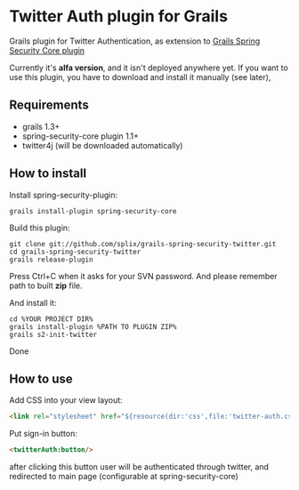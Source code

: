 Twitter Auth plugin for Grails
==============================

Grails plugin for Twitter Authentication, as extension to [Grails Spring Security Core plugin](http://www.grails.org/plugin/spring-security-core)

Currently it's **alfa version**, and it isn't deployed anywhere yet. If you want to use this plugin, you have to download
and install it manually (see later),

Requirements
------------

 * grails 1.3+
 * spring-security-core plugin 1.1+
 * twitter4j (will be downloaded automatically)

How to install
--------------

Install spring-security-plugin:

```
grails install-plugin spring-security-core
```

Build this plugin:

```
git clone git://github.com/splix/grails-spring-security-twitter.git
cd grails-spring-security-twitter
grails release-plugin
```

Press Ctrl+C when it asks for your SVN password. And please remember path to built **zip** file.

And install it:

```
cd %YOUR PROJECT DIR%
grails install-plugin %PATH TO PLUGIN ZIP%
grails s2-init-twitter
```

Done

How to use
----------

Add CSS into your view layout:

```html
<link rel="stylesheet" href="${resource(dir:'css',file:'twitter-auth.css')}" />
```

Put sign-in button:

```html
<twitterAuth:button/>
```

after clicking this button user will be authenticated through twitter, and redirected to main page (configurable
at spring-security-core)